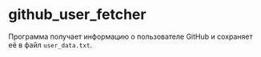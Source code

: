 # github_user_fetcher
Программа получает информацию о пользователе GitHub и сохраняет её в файл `user_data.txt`.
